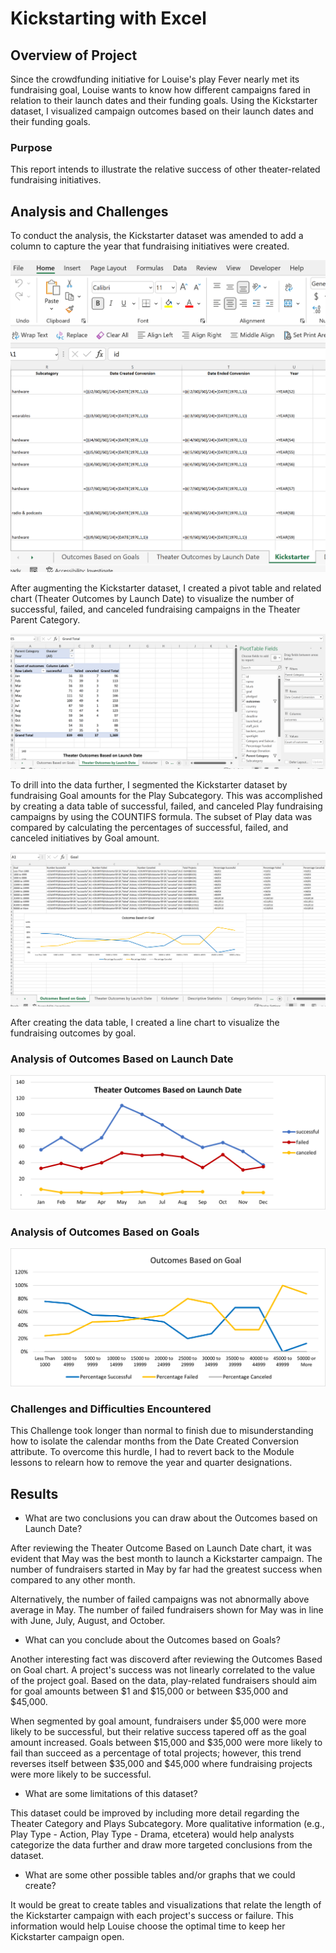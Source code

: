# Kickstarting with Excel

## Overview of Project
Since the crowdfunding initiative for Louise's play Fever nearly met its fundraising goal, Louise wants to know how different campaigns fared in relation to their launch dates and their funding goals. Using the Kickstarter dataset, I visualized campaign outcomes based on their launch dates and their funding goals. 

### Purpose
This report intends to illustrate the relative success of other theater-related fundraising initiatives.

## Analysis and Challenges
To conduct the analysis, the Kickstarter dataset was amended to add a column to capture the year that fundraising initiatives were created.  

![Year_Formula_SS.png](Screen_Shots/Year_Formula_SS.png)

After augmenting the Kickstarter dataset, I created a pivot table and related chart (Theater Outcomes by Launch Date) to visualize the number of successful, failed, and canceled fundraising campaigns in the Theater Parent Category.

![Pivot_Filters_SS.png](Screen_Shots/Pivot_Filters_SS.png)

To drill into the data further, I segmented the Kickstarter dataset by fundraising Goal amounts for the Play Subcategory.  This was accomplished by creating a data table of successful, failed, and canceled Play fundraising campaigns by using the COUNTIFS formula.  The subset of Play data was compared by calculating the percentages of successful, failed, and canceled initiatives by Goal amount.  

![COUNTIFS_and_Percentage_SS.png](Screen_Shots/COUNTIFS_and_Percentage_SS.png)

After creating the data table, I created a line chart to visualize the fundraising outcomes by goal.

### Analysis of Outcomes Based on Launch Date

![Theater_Outcomes_vs_Launch.png](Resources/Theater_Outcomes_vs_Launch.png)

### Analysis of Outcomes Based on Goals

![Outcomes_vs_Goals.png](Resources/Outcomes_vs_Goals.png)

### Challenges and Difficulties Encountered

This Challenge took longer than normal to finish due to misunderstanding how to isolate the calendar months from the Date Created Conversion attribute.  To overcome this hurdle, I had to revert back to the Module lessons to relearn how to remove the year and quarter designations.

## Results

- What are two conclusions you can draw about the Outcomes based on Launch Date?

After reviewing the Theater Outcome Based on Launch Date chart, it was evident that May was the best month to launch a Kickstarter campaign.  The number of fundraisers started in May by far had the greatest success when compared to any other month.

Alternatively, the number of failed campaigns was not abnormally above average in May.  The number of failed fundraisers shown for May was in line with June, July, August, and October.

- What can you conclude about the Outcomes based on Goals?

Another interesting fact was discoverd after reviewing the Outcomes Based on Goal chart.  A project's success was not linearly correlated to the value of the project goal.  Based on the data, play-related fundraisers should aim for goal amounts between $1 and $15,000 or between $35,000 and $45,000.

When segmented by goal amount, fundraisers under $5,000 were more likely to be successful, but their relative success tapered off as the goal amount increased.  Goals between $15,000 and $35,000 were more likely to fail than succeed as a percentage of total projects; however, this trend reverses itself between $35,000 and $45,000 where fundraising projects were more likely to be successful.  

- What are some limitations of this dataset?

This dataset could be improved by including more detail regarding the Theater Category and Plays Subcategory.  More qualitative information (e.g., Play Type - Action, Play Type - Drama, etcetera) would help analysts categorize the data further and draw more targeted conclusions from the dataset.

- What are some other possible tables and/or graphs that we could create?

It would be great to create tables and visualizations that relate the length of the Kickstarter campaign with each project's success or failure.  This information would help Louise choose the optimal time to keep her Kickstarter campaign open.
